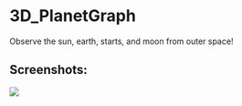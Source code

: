 # 3D_PlanetGraph
Observe the sun, earth, starts, and moon from outer space! 

<h2> Screenshots: </h2>
<img src="https://imgur.com/71aPLfh.jpg">
